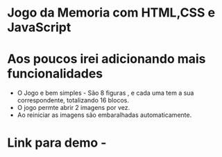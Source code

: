 


# Jogo da Memoria com HTML,CSS e JavaScript


# Aos poucos irei adicionando mais funcionalidades

- O Jogo e bem simples - São 8 figuras , e cada uma tem a sua correspondente, totalizando 16 blocos.
- O jogo permte abrir 2 imagens por vez.
- Ao reiniciar as imagens são embaralhadas automaticamente. 

# Link para demo - 
